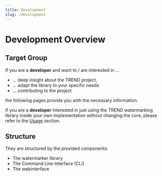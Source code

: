 ```yaml
---
title: Development
slug: /development
---
```


<!--
 Copyright (c) 2024 Fraunhofer-Gesellschaft zur Förderung der angewandten Forschung e.V.

 This work is licensed under the Fraunhofer License (on the basis of the MIT license)
 that can be found in the LICENSE file.
-->

# Development Overview

## Target Group
If you are a **developer** and want to / are interested in ...

- ... deep insight about the TREND project,
- ... adapt the library to your specific needs
- ... contributing to the project

the following pages provide you with the necessary information.

If you are a **developer** interested in just *using* the TREND watermarking library inside your 
own implementation without changing the core, please refer to the [Usage](/usage/overview/) section.

## Structure
They are structured by the provided components:
- The watermarker library
- The Command Line Interface (CLI)
- The webinterface
